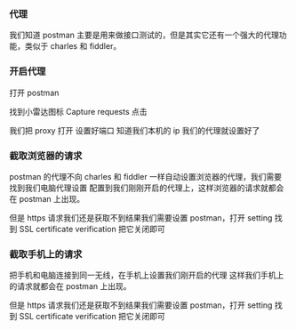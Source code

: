 ### 代理

我们知道 postman 主要是用来做接口测试的，但是其实它还有一个强大的代理功能，类似于 charles 和 fiddler。

### 开启代理

打开 postman

找到小雷达图标 Capture requests 点击

我们把 proxy 打开 设置好端口 知道我们本机的 ip 我们的代理就设置好了

### 截取浏览器的请求

postman 的代理不向 charles 和 fiddler 一样自动设置浏览器的代理，我们需要找到我们电脑代理设置 配置到我们刚刚开启的代理上，这样浏览器的请求就都会在 postman 上出现。

但是 https 请求我们还是获取不到结果我们需要设置 postman，打开 setting 找到 SSL certificate verification 把它关闭即可

### 截取手机上的请求

把手机和电脑连接到同一无线，在手机上设置我们刚开启的代理 这样我们手机上的请求就都会在 postman 上出现。

但是 https 请求我们还是获取不到结果我们需要设置 postman，打开 setting 找到 SSL certificate verification 把它关闭即可
